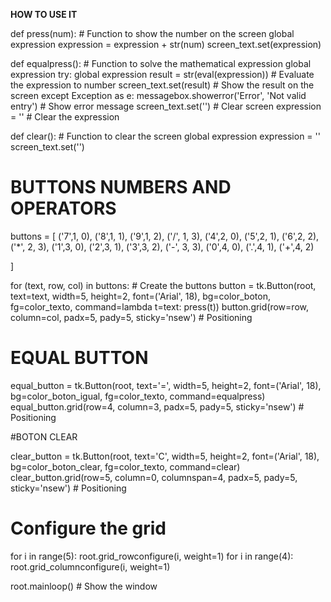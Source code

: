 
**HOW TO USE IT**

def press(num): # Function to show the number on the screen
    global expression
    expression = expression + str(num)
    screen_text.set(expression)

def equalpress(): # Function to solve the mathematical expression
    global expression
    try:
        global expression
        result = str(eval(expression)) # Evaluate the expression to number
        screen_text.set(result) # Show the result on the screen
    except Exception as e:
        messagebox.showerror('Error', 'Not valid entry') # Show error message
        screen_text.set('') #  Clear screen
        expression = '' # Clear the expression
    
def clear(): # Function to clear the screen
    global expression
    expression = ''
    screen_text.set('')

# BUTTONS NUMBERS AND OPERATORS 

buttons = [
    ('7',1, 0), ('8',1, 1), ('9',1, 2), ('/', 1, 3),
    ('4',2, 0), ('5',2, 1), ('6',2, 2), ('*', 2, 3),
    ('1',3, 0), ('2',3, 1), ('3',3, 2), ('-', 3, 3),
    ('0',4, 0), ('.',4, 1), ('+',4, 2)

]

for (text, row, col) in buttons: # Create the buttons
    button = tk.Button(root, text=text, width=5, height=2, font=('Arial', 18), bg=color_boton, fg=color_texto, command=lambda t=text: press(t))
    button.grid(row=row, column=col, padx=5, pady=5, sticky='nsew') # Positioning

# EQUAL BUTTON

equal_button = tk.Button(root, text='=', width=5, height=2, font=('Arial', 18), bg=color_boton_igual, fg=color_texto, command=equalpress)
equal_button.grid(row=4, column=3, padx=5, pady=5, sticky='nsew') # Positioning

#BOTON CLEAR

clear_button = tk.Button(root, text='C', width=5, height=2, font=('Arial', 18), bg=color_boton_clear, fg=color_texto, command=clear)
clear_button.grid(row=5, column=0, columnspan=4, padx=5, pady=5, sticky='nsew') # Positioning

# Configure the grid
for i in range(5): 
    root.grid_rowconfigure(i, weight=1)
for i in range(4):
    root.grid_columnconfigure(i, weight=1)

root.mainloop() # Show the window
